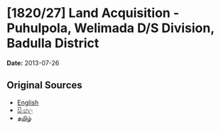 # [1820/27] Land Acquisition - Puhulpola, Welimada D/S Division, Badulla District

**Date:** 2013-07-26

## Original Sources

- [English](https://documents.gov.lk/view/extra-gazettes/2013/7/1820-27_E.pdf)
- [සිංහල](https://documents.gov.lk/view/extra-gazettes/2013/7/1820-27_S.pdf)
- [தமிழ்](https://documents.gov.lk/view/extra-gazettes/2013/7/1820-27_T.pdf)
